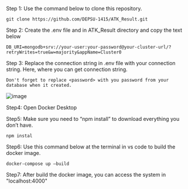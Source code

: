 Step 1: Use the command below to clone this repository.
```
git clone https://github.com/DEPSU-1415/ATK_Result.git
```
Step 2: Create the .env file and in ATK_Result directory and copy the text below
```
DB_URI=mongodb+srv://your-user:your-password@your-cluster-url/?retryWrites=true&w=majority&appName=Cluster0
```
Step 3: Replace the connection string in .env file with your connection string. Here, where you can get connection string.

`Don't forget to replace <password> with you password from your database when it created.`

![image](https://github.com/DEPSU-1415/ATK_Result/assets/118809826/418548b4-84e2-4ba4-82e9-c86441b669e9)

Step4: Open Docker Desktop

Step5: Make sure you need to “npm install” to download everything you don’t have.
```
npm instal
```
Step6: Use this command below at the terminal in vs code to build the docker image.
```
docker-compose up –build
```
Step7: After build the docker image, you can access the system in "localhost:4000"
